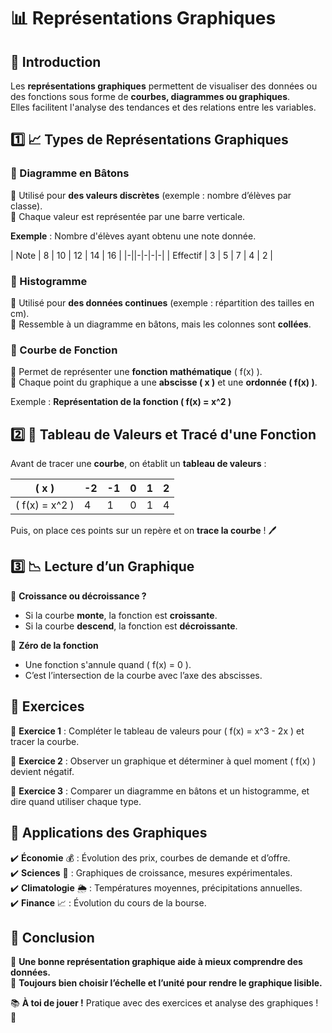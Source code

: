 # 📊 Représentations Graphiques  

## 🧐 Introduction  

Les **représentations graphiques** permettent de visualiser des données ou des fonctions sous forme de **courbes, diagrammes ou graphiques**.  
Elles facilitent l'analyse des tendances et des relations entre les variables.  



## 1️⃣ 📈 Types de Représentations Graphiques  

### 📌 Diagramme en Bâtons  
🔹 Utilisé pour **des valeurs discrètes** (exemple : nombre d’élèves par classe).  
🔹 Chaque valeur est représentée par une barre verticale.  

**Exemple** : Nombre d'élèves ayant obtenu une note donnée.  

| Note  | 8 | 10 | 12 | 14 | 16 |
|-||-|-|-|-|
| Effectif | 3 | 5  | 7  | 4  | 2  |



### 📌 Histogramme  
🔹 Utilisé pour **des données continues** (exemple : répartition des tailles en cm).  
🔹 Ressemble à un diagramme en bâtons, mais les colonnes sont **collées**.  



### 📌 Courbe de Fonction  
🔹 Permet de représenter une **fonction mathématique** \( f(x) \).  
🔹 Chaque point du graphique a une **abscisse \( x \)** et une **ordonnée \( f(x) \)**.  

Exemple : **Représentation de la fonction \( f(x) = x^2 \)**  



## 2️⃣ 📌 Tableau de Valeurs et Tracé d'une Fonction  

Avant de tracer une **courbe**, on établit un **tableau de valeurs** :  

| \( x \)   | -2  | -1  | 0  | 1  | 2  |
|--|--|--|-|-|-|
| \( f(x) = x^2 \) | 4   | 1   | 0  | 1  | 4  |

Puis, on place ces points sur un repère et on **trace la courbe** ! 🖊️  



## 3️⃣ 📉 Lecture d’un Graphique  

🔹 **Croissance ou décroissance ?**  
   - Si la courbe **monte**, la fonction est **croissante**.  
   - Si la courbe **descend**, la fonction est **décroissante**.  

🔹 **Zéro de la fonction**  
   - Une fonction s'annule quand \( f(x) = 0 \).  
   - C’est l’intersection de la courbe avec l’axe des abscisses.  



## 📝 Exercices  

📌 **Exercice 1** : Compléter le tableau de valeurs pour \( f(x) = x^3 - 2x \) et tracer la courbe.  

📌 **Exercice 2** : Observer un graphique et déterminer à quel moment \( f(x) \) devient négatif.  

📌 **Exercice 3** : Comparer un diagramme en bâtons et un histogramme, et dire quand utiliser chaque type.  



## 🎯 Applications des Graphiques  

✔️ **Économie** 💰 : Évolution des prix, courbes de demande et d’offre.  
✔️ **Sciences** 🔬 : Graphiques de croissance, mesures expérimentales.  
✔️ **Climatologie** 🌦️ : Températures moyennes, précipitations annuelles.  
✔️ **Finance** 📈 : Évolution du cours de la bourse.  



## 🎉 Conclusion  

📌 **Une bonne représentation graphique aide à mieux comprendre des données.**  
📌 **Toujours bien choisir l’échelle et l’unité pour rendre le graphique lisible.**  

📚 **À toi de jouer !** Pratique avec des exercices et analyse des graphiques ! 🚀  